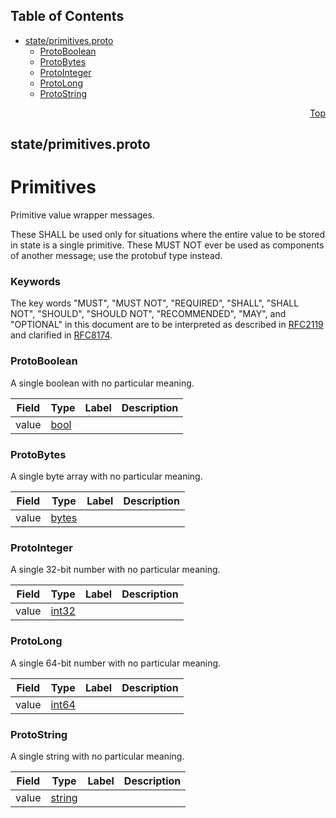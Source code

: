 ## Table of Contents

- [state/primitives.proto](#state_primitives-proto)
    - [ProtoBoolean](#proto-ProtoBoolean)
    - [ProtoBytes](#proto-ProtoBytes)
    - [ProtoInteger](#proto-ProtoInteger)
    - [ProtoLong](#proto-ProtoLong)
    - [ProtoString](#proto-ProtoString)
  



<a name="state_primitives-proto"></a>
<p align="right"><a href="#top">Top</a></p>

## state/primitives.proto
# Primitives
Primitive value wrapper messages.

These SHALL be used only for situations where the entire value to be stored
in state is a single primitive. These MUST NOT ever be used as components of
another message; use the protobuf type instead.

### Keywords
The key words "MUST", "MUST NOT", "REQUIRED", "SHALL", "SHALL NOT",
"SHOULD", "SHOULD NOT", "RECOMMENDED", "MAY", and "OPTIONAL" in this
document are to be interpreted as described in [RFC2119](https://www.ietf.org/rfc/rfc2119)
and clarified in [RFC8174](https://www.ietf.org/rfc/rfc8174).


<a name="proto-ProtoBoolean"></a>

### ProtoBoolean
A single boolean with no particular meaning.


| Field | Type | Label | Description |
| ----- | ---- | ----- | ----------- |
| value | [bool](#bool) |  |  |






<a name="proto-ProtoBytes"></a>

### ProtoBytes
A single byte array with no particular meaning.


| Field | Type | Label | Description |
| ----- | ---- | ----- | ----------- |
| value | [bytes](#bytes) |  |  |






<a name="proto-ProtoInteger"></a>

### ProtoInteger
A single 32-bit number with no particular meaning.


| Field | Type | Label | Description |
| ----- | ---- | ----- | ----------- |
| value | [int32](#int32) |  |  |






<a name="proto-ProtoLong"></a>

### ProtoLong
A single 64-bit number with no particular meaning.


| Field | Type | Label | Description |
| ----- | ---- | ----- | ----------- |
| value | [int64](#int64) |  |  |






<a name="proto-ProtoString"></a>

### ProtoString
A single string with no particular meaning.


| Field | Type | Label | Description |
| ----- | ---- | ----- | ----------- |
| value | [string](#string) |  |  |





 <!-- end messages -->

 <!-- end enums -->

 <!-- end HasExtensions -->

 <!-- end services -->


